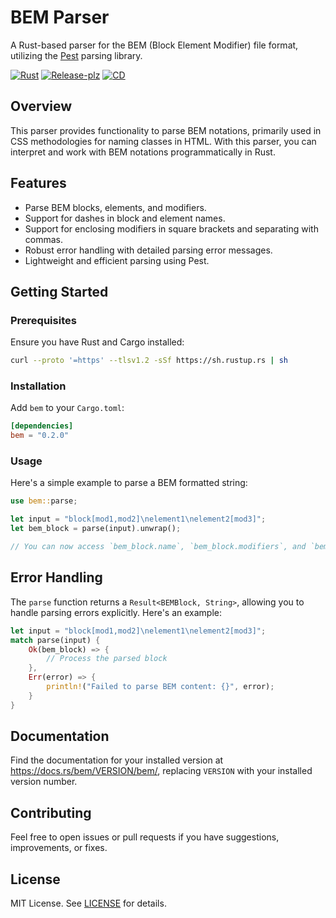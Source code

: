# BEM Parser

A Rust-based parser for the BEM (Block Element Modifier) file format, utilizing the [Pest](https://github.com/pest-parser/pest) parsing library.

[![Rust](https://github.com/vortex-design/bem/actions/workflows/rust.yml/badge.svg)](https://github.com/vortex-design/bem/actions/workflows/rust.yml)
[![Release-plz](https://github.com/vortex-design/bem/actions/workflows/release-plz.yml/badge.svg)](https://github.com/vortex-design/bem/actions/workflows/release-plz.yml)
[![CD](https://github.com/vortex-design/bem/actions/workflows/CD.yml/badge.svg)](https://github.com/vortex-design/bem/actions/workflows/CD.yml)

## Overview

This parser provides functionality to parse BEM notations, primarily used in CSS methodologies for naming classes in HTML. With this parser, you can interpret and work with BEM notations programmatically in Rust.

## Features

- Parse BEM blocks, elements, and modifiers.
- Support for dashes in block and element names.
- Support for enclosing modifiers in square brackets and separating with commas.
- Robust error handling with detailed parsing error messages.
- Lightweight and efficient parsing using Pest.

## Getting Started

### Prerequisites

Ensure you have Rust and Cargo installed:

```bash
curl --proto '=https' --tlsv1.2 -sSf https://sh.rustup.rs | sh
```

### Installation

Add `bem` to your `Cargo.toml`:

```toml
[dependencies]
bem = "0.2.0"
```

### Usage

Here's a simple example to parse a BEM formatted string:

```rust
use bem::parse;

let input = "block[mod1,mod2]\nelement1\nelement2[mod3]";
let bem_block = parse(input).unwrap();

// You can now access `bem_block.name`, `bem_block.modifiers`, and `bem_block.elements`.
```

## Error Handling

The `parse` function returns a `Result<BEMBlock, String>`, allowing you to handle parsing errors explicitly. Here's an example:

```rust
let input = "block[mod1,mod2]\nelement1\nelement2[mod3]";
match parse(input) {
    Ok(bem_block) => {
        // Process the parsed block
    },
    Err(error) => {
        println!("Failed to parse BEM content: {}", error);
    }
}
```

## Documentation

Find the documentation for your installed version at <https://docs.rs/bem/VERSION/bem/>, replacing `VERSION` with your installed version number.

## Contributing

Feel free to open issues or pull requests if you have suggestions, improvements, or fixes.

## License

MIT License. See [LICENSE](LICENSE) for details.
